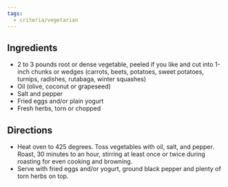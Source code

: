 ```yaml
---
tags:
  - criteria/vegetarian
---
```


## Ingredients
- 2 to 3 pounds root or dense vegetable, peeled if you like and cut into 1-inch chunks or wedges (carrots, beets, potatoes, sweet potatoes, turnips, radishes, rutabaga, winter squashes)
- Oil (olive, coconut or grapeseed)
- Salt and pepper
- Fried eggs and/or plain yogurt
- Fresh herbs, torn or chopped

## Directions
- Heat oven to 425 degrees. Toss vegetables with oil, salt, and pepper. Roast, 30 minutes to an hour, stirring at least once or twice during roasting for even cooking and browning.
- Serve with fried eggs and/or yogurt, ground black pepper and plenty of torn herbs on top.